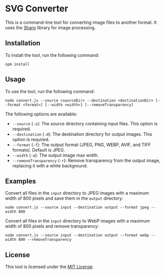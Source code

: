 # SVG Converter

This is a command-line tool for converting image files to another format. It uses the [Sharp](https://sharp.pixelplumbing.com/) library for image processing.

## Installation

To install the tool, run the following command:

`npm install`

## Usage

To use the tool, run the following command:

`node convert.js --source <sourceDir> --destination <destinationDir> [--format <format>] [--width <width>] [--removeTransparency]`

The following options are available:

- `--source` (`-s`): The source directory containing input files. This option is required.
- `--destination` (`-d`): The destination directory for output images. This option is required.
- `--format` (`-f`): The output format (JPEG, PNG, WEBP, AVIF, and TIFF formats). Default is JPEG.
- `--width` (`-w`): The output image max width.
- `--removeTransparency` (`-r`): Remove transparency from the output image, replacing it with a white background.

## Examples

Convert all files in the `input` directory to JPEG images with a maximum width of 800 pixels and save them in the `output` directory:

`node convert.js --source input --destination output --format jpeg --width 800`

Convert all files in the `input` directory to WebP images with a maximum width of 800 pixels and remove transparency:

`node convert.js --source input --destination output --format webp --width 800 --removeTransparency`

## License

This tool is licensed under the [MIT License](https://opensource.org/licenses/MIT).
